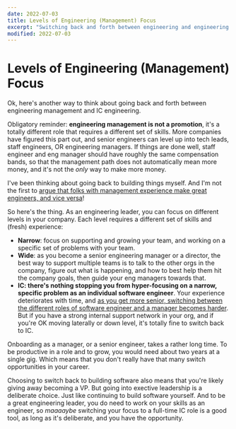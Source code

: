 ```yaml
---
date: 2022-07-03
title: Levels of Engineering (Management) Focus
excerpt: "Switching back and forth between engineering and engineering management is totally fine."
modified: 2022-07-03
---
```


# Levels of Engineering (Management) Focus

Ok, here's another way to think about going back and forth between engineering management and IC engineering.

Obligatory reminder: **engineering management is not a promotion**, it's a totally different role that requires a different set of skills. More companies have figured this part out, and senior engineers can level up into tech leads, staff engineers, OR engineering managers. If things are done well, staff engineer and eng manager should have roughly the same compensation bands, so that the management path does not automatically mean more money, and it's not the _only_ way to make more money.

I've been thinking about going back to building things myself. And I'm not the first to [argue that folks with management experience make great engineers, and vice versa](https://charity.wtf/2019/01/04/engineering-management-the-pendulum-or-the-ladder/)!

So here's the thing. As an engineering leader, you can focus on different levels in your company. Each level requires a different set of skills and (fresh) experience:
- **Narrow**: focus on supporting and growing your team, and working on a specific set of problems with your team.
- **Wide**: as you become a senior engineering manager or a director, the best way to support multiple teams is to talk to the other orgs in the company, figure out what is happening, and how to best help them hit the company goals, then guide your eng managers towards that.
- **IC: there's nothing stopping you from hyper-focusing on a narrow, specific problem as an individual software engineer**. Your experience deteriorates with time, and [as you get more senior, switching between the different roles of software engineer and a manager becomes harder](https://lethain.com/mail-bag-did-i-become-manager-too-soon/). But if you have a strong internal support network in your org, and if you're OK moving laterally or down level, it's totally fine to switch back to IC.

Onboarding as a manager, or a senior engineer, takes a rather long time. To be productive in a role and to grow, you would need about two years at a single gig. Which means that you don't really have that many switch opportunities in your career.

Choosing to switch back to building software also means that you're likely giving away becoming a VP. But going into exective leadership is a deliberate choice. Just like continuing to build software yourself. And to be a great engineering leader, you do need to work on your skills as an engineer, so _maaaaybe_ switching your focus to a full-time IC role is a good tool, as long as it's deliberate, and you have the opportunity.